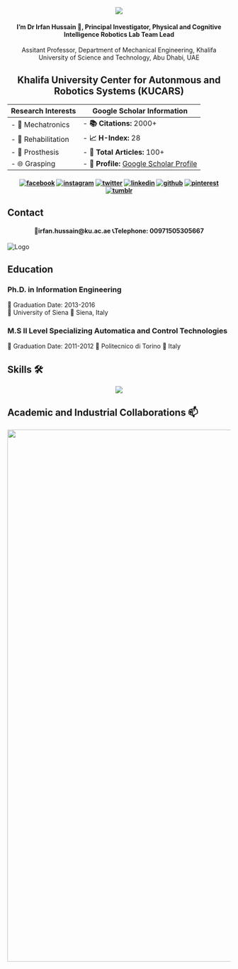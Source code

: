 <p align="center">
  <img  src= "https://github.com/HassanEesaar/HassanEesaar/assets/156977314/c4bed72f-d30f-477b-8aed-a875020a5047">
</p>

<h4 align="center">
I’m Dr Irfan Hussain 👋,  Principal Investigator, Physical and Cognitive Intelligence Robotics Lab
Team Lead
</h4>
<p align="center">
 Assitant Professor, Department of Mechanical Engineering, Khalifa University of Science and Technology, Abu Dhabi, UAE 
</p>
  
<h2 align="center"> Khalifa University Center for Autonmous and Robotics Systems (KUCARS)</h2>


  

<div align="center">

| Research Interests | Google Scholar Information |
| --- | --- |
| - 🔬 Mechatronics | - **📚 Citations:** 2000+ <!-- Replace with your actual citation count --> |
| - 🧬 Rehabilitation | - **📈 H-Index:** 28 <!-- Replace with your actual H-Index --> |
| - 🤖 Prosthesis | - **📄 Total Articles:** 100+ <!-- Replace with your actual total articles --> |
| - 🌐 Grasping | - **🔗 Profile:** [Google Scholar Profile](https://scholar.google.com/citations?user=bCC3kdUAAAAJ&hl=en) |

</div>


<h4 align="center">

<!-- display the social media buttons in your README -->

[![facebook](https://github.com/shikhar1020jais1/Git-Social/blob/master/Icons/Facebook.png (Facebook))][1]
[![instagram](https://github.com/shikhar1020jais1/Git-Social/blob/master/Icons/Instagram.png (Instagram))][2]
[![twitter](https://github.com/shikhar1020jais1/Git-Social/blob/master/Icons/Twitter.png (Twitter))][3]
[![linkedin](https://github.com/shikhar1020jais1/Git-Social/blob/master/Icons/LinkedIn.png (LinkedIn))][4]
[![github](https://github.com/shikhar1020jais1/Git-Social/blob/master/Icons/Github.png (Github))][5]
[![pinterest](https://github.com/shikhar1020jais1/Git-Social/blob/master/Icons/pinterest.png (Pinterest))][6]
[![tumblr](https://github.com/shikhar1020jais1/Git-Social/blob/master/Icons/tumblr.png (Tumblr))][7]

<!-- To Link your profile to the media buttons -->

[1]: https://www.facebook.com/username
[2]: https://www.instagram.com/username
[3]: https://www.twitter.com/username
[4]: https://www.linkedin.com/in/username
[5]: https://www.github.com/username
[6]: https://in.pinterest.com/username
[7]: https://username.tumblr.com

</h4>

## Contact

<h4 align="center">
📧irfan.hussain@ku.ac.ae 📞Telephone: 00971505305667 
</h4>

![Logo](https://engineering.kennesaw.edu/images/robotics-banner.jpg)
 

## Education
### Ph.D. in Information Engineering
📆 Graduation Date: 2013-2016  
🏫 University of Siena
📍 Siena, Italy

### M.S II Level Specializing Automatica and Control Technologies
📆 Graduation Date: 2011-2012
🏫 Politecnico di Torino
📍 Italy

 
 
##  Skills 🛠 
<p align="center">
  <a href="https://skillicons.dev">
    <img src="https://skillicons.dev/icons?i=anaconda,arduino,aws,c,cpp,docker,github,java,linkedin,linux,matlab,py,raspberrypi,ros,stackoverflow" />
  </a>
</p>

 

## Academic and Industrial Collaborations 📫 
<p align="center">
  <img width="1200" src="https://github.com/HassanEesaar/HassanEesaar/assets/156977314/2e1b314d-593b-4b31-af9c-25a1ab9474ba" alt="Material Bread logo">
</p>
